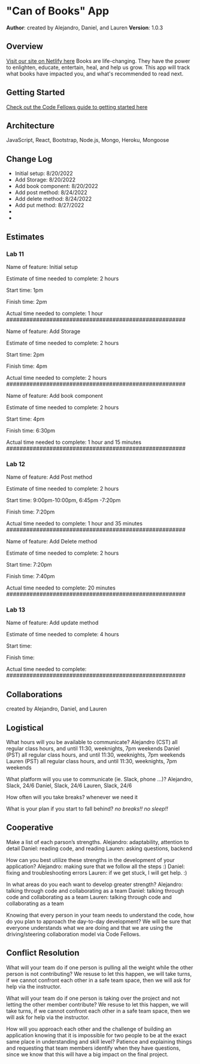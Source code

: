 # "Can of Books" App


**Author**: created by Alejandro, Daniel, and Lauren 
**Version**: 1.0.3

## Overview
[Visit our site on Netlify here](https://canbooksdb.netlify.app/)
Books are life-changing. They have the power to enlighten, educate, entertain, heal, and help us grow. This app will track what books have impacted you, and what's recommended to read next.

## Getting Started
[Check out the Code Fellows guide to getting started here](https://trello.com/b/wz1nCUv0/can-of-books)

## Architecture
JavaScript, React, Bootstrap, Node.js, Mongo, Heroku, Mongoose

## Change Log
<ul>
<li>Initial setup: 8/20/2022</li>
<li> Add Storage: 8/20/2022</li>
<li> Add book component: 8/20/2022 </li>
<li> Add post method:  8/24/2022 </li>
<li> Add delete method: 8/24/2022</li>
<li> Add put method: 8/27/2022</li>
<li>  </li>
<li> </li>
</ul>

## Estimates

### Lab 11
Name of feature: Initial setup

Estimate of time needed to complete: 2 hours

Start time: 1pm 

Finish time: 2pm

Actual time needed to complete: 1 hour
######################################################

Name of feature: Add Storage

Estimate of time needed to complete: 2 hours

Start time: 2pm

Finish time: 4pm

Actual time needed to complete: 2 hours
######################################################

Name of feature: Add book component

Estimate of time needed to complete: 2 hours

Start time: 4pm

Finish time: 6:30pm

Actual time needed to complete: 1 hour and 15 minutes
######################################################

### Lab 12

Name of feature: Add Post method

Estimate of time needed to complete: 2 hours

Start time: 9:00pm-10:00pm, 6:45pm -7:20pm

Finish time: 7:20pm 

Actual time needed to complete: 1 hour and 35 minutes
######################################################

Name of feature: Add Delete method

Estimate of time needed to complete: 2 hours

Start time: 7:20pm 

Finish time: 7:40pm

Actual time needed to complete: 20 minutes
######################################################

### Lab 13

Name of feature: Add update method

Estimate of time needed to complete: 4 hours

Start time: 

Finish time: 

Actual time needed to complete: 
######################################################

## Collaborations
created by Alejandro, Daniel, and Lauren

## Logistical
What hours will you be available to communicate?
Alejandro (CST) all regular class hours, and until 11:30, weeknights, 7pm weekends
Daniel (PST) all regular class hours, and until 11:30, weeknights, 7pm weekends
Lauren (PST) all regular class hours, and until 11:30, weeknights, 7pm weekends

What platform will you use to communicate (ie. Slack, phone …)?
Alejandro, Slack, 24/6
Daniel, Slack, 24/6
Lauren, Slack, 24/6

How often will you take breaks?
whenever we need it

What is your plan if you start to fall behind?
<em>no breaks!! no sleep!!</em>

## Cooperative
Make a list of each parson’s strengths.
Alejandro: adaptability, attention to detail
Daniel: reading code, and reading
Lauren: asking questions, backend


How can you best utilize these strengths in the development of your application?
Alejandro: making sure that we follow all the steps :)
Daniel: fixing and troubleshooting errors
Lauren: if we get stuck, I will get help. :)

In what areas do you each want to develop greater strength?
Alejandro: talking through code and collaborating as a team
Daniel: talking through code and collaborating as a team
Lauren: talking through code and collaborating as a team

Knowing that every person in your team needs to understand the code, how do you plan to approach the day-to-day development?
We will be sure that everyone understands what we are doing and that we are using the driving/steering collaboration model via Code Fellows.

## Conflict Resolution
What will your team do if one person is pulling all the weight while the other person is not contributing?
We resuse to let this happen, we will take turns, if we cannot confront each other in a safe team space, then we will ask for help via the instructor.

What will your team do if one person is taking over the project and not letting the other member contribute?
We resuse to let this happen, we will take turns, if we cannot confront each other in a safe team space, then we will ask for help via the instructor.

How will you approach each other and the challenge of building an application knowing that it is impossible for two people to be at the exact same place in understanding and skill level?
Patience and explaining things and requesting that team members identify when they have questions, since we know that this will have a big impact on the final project.

